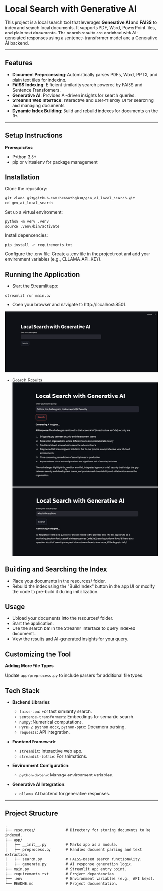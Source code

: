 # **Local Search with Generative AI**

This project is a local search tool that leverages **Generative AI** and **FAISS** to index and search local documents. It supports PDF, Word, PowerPoint files, and plain text documents. The search results are enriched with AI-generated responses using a sentence-transformer model and a Generative AI backend.

---

## **Features**

- **Document Preprocessing**: Automatically parses PDFs, Word, PPTX, and plain text files for indexing.
- **FAISS Indexing**: Efficient similarity search powered by FAISS and Sentence Transformers.
- **Generative AI**: Provides AI-driven insights for search queries.
- **Streamlit Web Interface**: Interactive and user-friendly UI for searching and managing documents.
- **Dynamic Index Building**: Build and rebuild indexes for documents on the fly.

---

## **Setup Instructions**

**Prerequisites**

* Python 3.8+
* pip or virtualenv for package management.

## **Installation**

Clone the repository:
```
git clone git@github.com:hemanthgk10/gen_ai_local_search.git
cd gen_ai_local_search
```

Set up a virtual environment:
```
python -m venv .venv
source .venv/bin/activate
```

Install dependencies:
```
pip install -r requirements.txt
```

Configure the .env file:
Create a .env file in the project root and add your environment variables (e.g., OLLAMA_API_KEY).

## **Running the Application**

* Start the Streamlit app:
```
streamlit run main.py
```

* Open your browser and navigate to http://localhost:8501.

![Alt Text](images/app_screen.png)

* Search Results
![Alt Text](images/search_result_1.png)
![Alt Text](images/search_result_2.png)


## **Building and Searching the Index**

* Place your documents in the resources/ folder.
* Rebuild the index using the "Build Index" button in the app UI or modify the code to pre-build it during initialization.

## **Usage**

* Upload your documents into the resources/ folder.
* Start the application.
* Use the search bar in the Streamlit interface to query indexed documents.
* View the results and AI-generated insights for your query.

## **Customizing the Tool**

**Adding More File Types**

Update `app/preprocess.py` to include parsers for additional file types.


## **Tech Stack**

- **Backend Libraries**:
  - `faiss-cpu`: For fast similarity search.
  - `sentence-transformers`: Embeddings for semantic search.
  - `numpy`: Numerical computations.
  - `PyPDF2`, `python-docx`, `python-pptx`: Document parsing.
  - `requests`: API integration.

- **Frontend Framework**:
  - `streamlit`: Interactive web app.
  - `streamlit-lottie`: For animations.

- **Environment Configuration**:
  - `python-dotenv`: Manage environment variables.

- **Generative AI Integration**:
  - `ollama`: AI backend for generative responses.

---

## **Project Structure**

```plaintext
.
├── resources/              # Directory for storing documents to be indexed.
├── app/
│   ├── __init__.py         # Marks app as a module.
│   ├── preprocess.py       # Handles document parsing and text extraction.
│   ├── search.py           # FAISS-based search functionality.
│   ├── generate.py         # AI response generation logic.
├── main.py                 # Streamlit app entry point.
├── requirements.txt        # Project dependencies.
├── .env                    # Environment variables (e.g., API keys).
└── README.md               # Project documentation.
```


